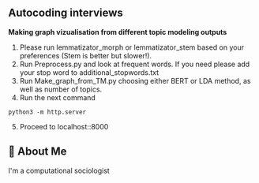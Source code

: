 ## Autocoding interviews

**Making graph vizualisation from different topic modeling outputs** <br>

1) Please run lemmatizator_morph or lemmatizator_stem based on your preferences (Stem is better but slower!). <br>
2) Run Preprocess.py and look at frequent words. If you need please add your stop word to additional_stopwords.txt <br>
3) Run Make_graph_from_TM.py choosing either BERT or LDA method, as well as number of topics. <br>
4) Run the next command
```
python3 -m http.server
```
5) Proceed to localhost::8000

## 🚀 About Me
I'm a computational sociologist

